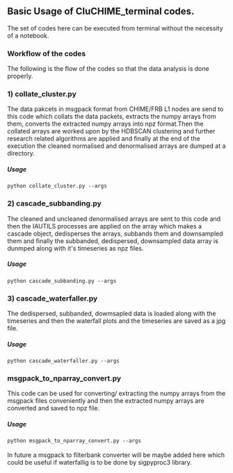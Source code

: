 ## Basic Usage of CluCHIME_terminal codes.
The set of codes here can be executed from terminal without the necessity of a notebook.
### Workflow of the codes
The following is the flow of the codes so that the data analysis is done properly. <br /> 
### 1) collate_cluster.py
The data pakcets in msgpack format from CHIME/FRB L1 nodes are send to this code which collats the data packets, extracts the numpy arrays from them, converts the extracted numpy arrays into npz format.Then the collated arrays are worked upon by the HDBSCAN clustering and further research related algorithms are applied and finally at the end of the execution the cleaned normalised and denormalised arrays are dumped at a directory. 
<br />
##### Usage
 `python collate_cluster.py --args`
### 2) cascade_subbanding.py 
The cleaned and uncleaned denormalised arrays are sent to this code and then the IAUTILS processes are applied on the array which makes a cascade object, dedisperses the arrays, subbands them and downsampled them and finally the subbanded, dedispersed, downsampled data array is dunmped along with it's timeseries as npz files.
<br />
##### Usage
`python cascade_subbanding.py --args`
### 3) cascade_waterfaller.py
The dedispersed, subbanded, dowmsapled data is loaded along with the timeseries and then the waterfall plots and the timeseries are saved as a jpg file.
<br />
##### Usage
`python cascade_waterfaller.py --args` 

### msgpack_to_nparray_convert.py
This code can be used for converting/ extracting the numpy arrays from the msgpack files conveniently and then the extracted numpy arrays are converted and saved to npz file.
<br />
##### Usage
`python msgpack_to_nparray_convert.py --args` 
<br /> <br /> In future a msgpack to filterbank converter will be maybe added here which could be useful if waterfallig is to be done by sigpyproc3 library.
